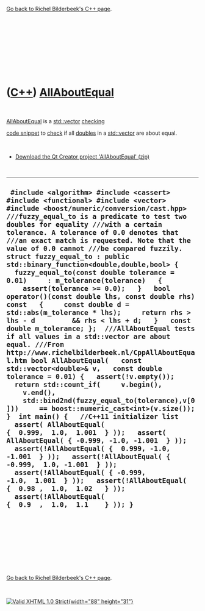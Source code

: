 

[Go back to Richel Bilderbeek's C++ page](Cpp.htm).

 

 

 

 

 

([C++](Cpp.htm)) [AllAboutEqual](CppAllAboutEqual.htm)
======================================================

 

[AllAboutEqual](CppAllAboutEqual.htm) is a [std::vector](CppVector.htm)
[checking](CppCheck.htm)

[code snippet](CppCodeSnippets.htm) to [check](CppCheck.htm) if all
[doubles](CppDouble.htm) in a [std::vector](CppVector.htm) are about
equal.

 

-   [Download the Qt Creator project
    'AllAboutEqual' (zip)](CppAllAboutEqual.zip)

 

  ----------------------------------------------------------------------------------------------------------------------------------------------------------------------------------------------------------------------------------------------------------------------------------------------------------------------------------------------------------------------------------------------------------------------------------------------------------------------------------------------------------------------------------------------------------------------------------------------------------------------------------------------------------------------------------------------------------------------------------------------------------------------------------------------------------------------------------------------------------------------------------------------------------------------------------------------------------------------------------------------------------------------------------------------------------------------------------------------------------------------------------------------------------------------------------------------------------------------------------------------------------------------------------------------------------------------------------------------------------------------------------------------------------------------------------------------------------------------------------------------------------------------------------------------------------------------------------------------------------------
  ` #include <algorithm> #include <cassert> #include <functional> #include <vector> #include <boost/numeric/conversion/cast.hpp>  ///fuzzy_equal_to is a predicate to test two doubles for equality ///with a certain tolerance. A tolerance of 0.0 denotes that ///an exact match is requested. Note that the value of 0.0 cannot ///be compared fuzzily. struct fuzzy_equal_to : public std::binary_function<double,double,bool> {   fuzzy_equal_to(const double tolerance = 0.01)     : m_tolerance(tolerance)   {     assert(tolerance >= 0.0);   }   bool operator()(const double lhs, const double rhs) const   {     const double d = std::abs(m_tolerance * lhs);     return rhs > lhs - d         && rhs < lhs + d;   }   const double m_tolerance; };  ///AllAboutEqual tests if all values in a std::vector are about equal. ///From http://www.richelbilderbeek.nl/CppAllAboutEqual.htm bool AllAboutEqual(   const std::vector<double>& v,   const double tolerance = 0.01) {   assert(!v.empty());   return std::count_if(     v.begin(),     v.end(),     std::bind2nd(fuzzy_equal_to(tolerance),v[0]))     == boost::numeric_cast<int>(v.size()); }  int main() {   //C++11 initializer list   assert( AllAboutEqual( {  0.999,  1.0,  1.001  } ));   assert( AllAboutEqual( { -0.999, -1.0, -1.001  } ));   assert(!AllAboutEqual( {  0.999, -1.0, -1.001  } ));   assert(!AllAboutEqual( { -0.999,  1.0, -1.001  } ));   assert(!AllAboutEqual( { -0.999, -1.0,  1.001  } ));   assert(!AllAboutEqual( {  0.98 ,  1.0,  1.02   } ));   assert(!AllAboutEqual( {  0.9  ,  1.0,  1.1    } )); }`
  ----------------------------------------------------------------------------------------------------------------------------------------------------------------------------------------------------------------------------------------------------------------------------------------------------------------------------------------------------------------------------------------------------------------------------------------------------------------------------------------------------------------------------------------------------------------------------------------------------------------------------------------------------------------------------------------------------------------------------------------------------------------------------------------------------------------------------------------------------------------------------------------------------------------------------------------------------------------------------------------------------------------------------------------------------------------------------------------------------------------------------------------------------------------------------------------------------------------------------------------------------------------------------------------------------------------------------------------------------------------------------------------------------------------------------------------------------------------------------------------------------------------------------------------------------------------------------------------------------------------

 

 

 

 

 

[Go back to Richel Bilderbeek's C++ page](Cpp.htm).



 

[![Valid XHTML 1.0 Strict](valid-xhtml10.png){width="88"
height="31"}](http://validator.w3.org/check?uri=referer)
